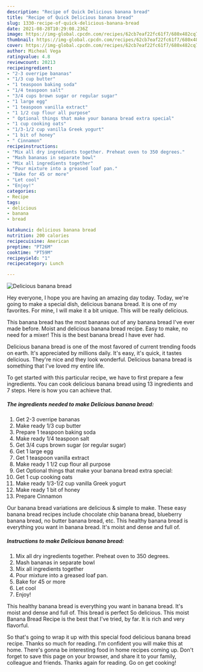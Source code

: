 ```yaml
---
description: "Recipe of Quick Delicious banana bread"
title: "Recipe of Quick Delicious banana bread"
slug: 1330-recipe-of-quick-delicious-banana-bread
date: 2021-08-28T10:29:08.236Z
image: https://img-global.cpcdn.com/recipes/62cb7eaf22fc61f7/680x482cq70/delicious-banana-bread-recipe-main-photo.jpg
thumbnail: https://img-global.cpcdn.com/recipes/62cb7eaf22fc61f7/680x482cq70/delicious-banana-bread-recipe-main-photo.jpg
cover: https://img-global.cpcdn.com/recipes/62cb7eaf22fc61f7/680x482cq70/delicious-banana-bread-recipe-main-photo.jpg
author: Micheal Vega
ratingvalue: 4.8
reviewcount: 20213
recipeingredient:
- "2-3 overripe bananas"
- "1/3 cup butter"
- "1 teaspoon baking soda"
- "1/4 teaspoon salt"
- "3/4 cups brown sugar or regular sugar"
- "1 large egg"
- "1 teaspoon vanilla extract"
- "1 1/2 cup flour all purpose"
- " Optional things that make your banana bread extra special"
- "1 cup cooking oats"
- "1/3-1/2 cup vanilla Greek yogurt"
- "1 bit of honey"
- " Cinnamon"
recipeinstructions:
- "Mix all dry ingredients together. Preheat oven to 350 degrees."
- "Mash bananas in separate bowl"
- "Mix all ingredients together"
- "Pour mixture into a greased loaf pan."
- "Bake for 45 or more"
- "Let cool"
- "Enjoy!"
categories:
- Recipe
tags:
- delicious
- banana
- bread

katakunci: delicious banana bread 
nutrition: 200 calories
recipecuisine: American
preptime: "PT26M"
cooktime: "PT59M"
recipeyield: "1"
recipecategory: Lunch

---
```



![Delicious banana bread](https://img-global.cpcdn.com/recipes/62cb7eaf22fc61f7/680x482cq70/delicious-banana-bread-recipe-main-photo.jpg)

Hey everyone, I hope you are having an amazing day today. Today, we're going to make a special dish, delicious banana bread. It is one of my favorites. For mine, I will make it a bit unique. This will be really delicious.

This banana bread has the most bananas out of any banana bread I&#39;ve ever made before. Moist and delicious banana bread recipe. Easy to make, no need for a mixer! This is the best banana bread I have ever had.

Delicious banana bread is one of the most favored of current trending foods on earth. It's appreciated by millions daily. It's easy, it's quick, it tastes delicious. They're nice and they look wonderful. Delicious banana bread is something that I've loved my entire life.


To get started with this particular recipe, we have to first prepare a few ingredients. You can cook delicious banana bread using 13 ingredients and 7 steps. Here is how you can achieve that.

<!--inarticleads1-->

##### The ingredients needed to make Delicious banana bread:

1. Get 2-3 overripe bananas
1. Make ready 1/3 cup butter
1. Prepare 1 teaspoon baking soda
1. Make ready 1/4 teaspoon salt
1. Get 3/4 cups brown sugar (or regular sugar)
1. Get 1 large egg
1. Get 1 teaspoon vanilla extract
1. Make ready 1 1/2 cup flour all purpose
1. Get  Optional things that make your banana bread extra special:
1. Get 1 cup cooking oats
1. Make ready 1/3-1/2 cup vanilla Greek yogurt
1. Make ready 1 bit of honey
1. Prepare  Cinnamon


Our banana bread variations are delicious &amp; simple to make. These easy banana bread recipes include chocolate chip banana bread, blueberry banana bread, no butter banana bread, etc. This healthy banana bread is everything you want in banana bread. It&#39;s moist and dense and full of. 

<!--inarticleads2-->

##### Instructions to make Delicious banana bread:

1. Mix all dry ingredients together. Preheat oven to 350 degrees.
1. Mash bananas in separate bowl
1. Mix all ingredients together
1. Pour mixture into a greased loaf pan.
1. Bake for 45 or more
1. Let cool
1. Enjoy!


This healthy banana bread is everything you want in banana bread. It&#39;s moist and dense and full of. This bread is perfect So delicious. This moist Banana Bread Recipe is the best that I&#39;ve tried, by far. It is rich and very flavorful. 

So that's going to wrap it up with this special food delicious banana bread recipe. Thanks so much for reading. I'm confident you will make this at home. There's gonna be interesting food in home recipes coming up. Don't forget to save this page on your browser, and share it to your family, colleague and friends. Thanks again for reading. Go on get cooking!
